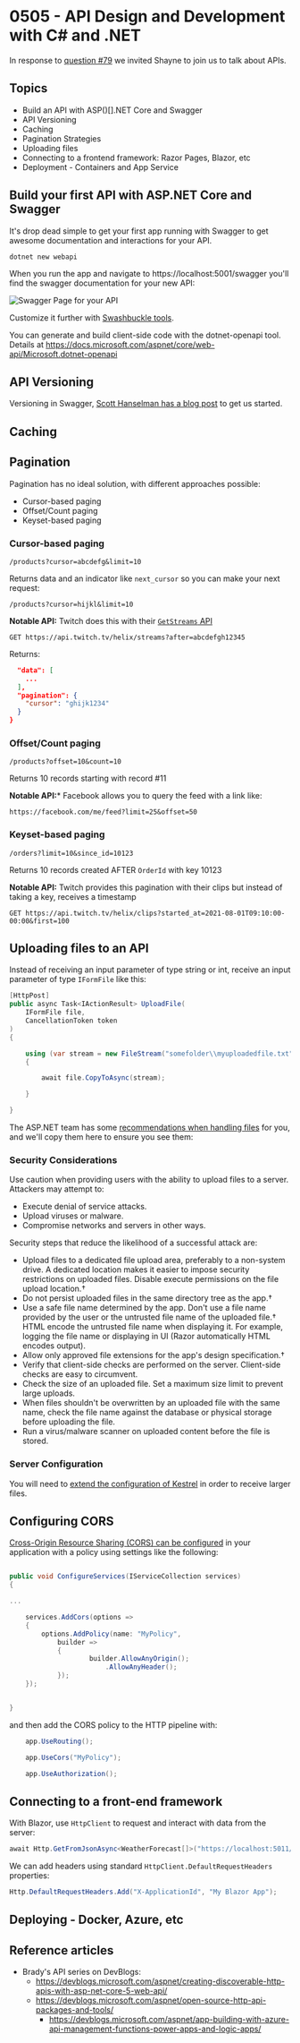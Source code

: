 # 0505 - API Design and Development with C# and .NET

In response to [question #79](https://github.com/csharpfritz/csharp_with_csharpfritz/issues/79) we invited Shayne to join us to talk about APIs.

## Topics

- Build an API with ASP()[].NET Core and Swagger
- API Versioning
- Caching
- Pagination Strategies
- Uploading files
- Connecting to a frontend framework: Razor Pages, Blazor, etc
- Deployment - Containers and App Service

## Build your first API with ASP[]().NET Core and Swagger

It's drop dead simple to get your first app running with Swagger to get awesome documentation and interactions for your API.

```cli
dotnet new webapi
```

When you run the app and navigate to https://localhost:5001/swagger you'll find the swagger documentation for your new API:

![Swagger Page for your API](firstapi_swagger.png)

Customize it further with [Swashbuckle tools](https://docs.microsoft.com/aspnet/core/tutorials/getting-started-with-swashbuckle?view=aspnetcore-5.0&tabs=visual-studio). 

You can generate and build client-side code with the dotnet-openapi tool.  Details at https://docs.microsoft.com/aspnet/core/web-api/Microsoft.dotnet-openapi

## API Versioning

Versioning in Swagger, [Scott Hanselman has a blog post](https://www.hanselman.com/blog/aspnet-core-restful-web-api-versioning-made-easy) to get us started.

## Caching

## Pagination

Pagination has no ideal solution, with different approaches possible:

- Cursor-based paging
- Offset/Count paging
- Keyset-based paging

### Cursor-based paging

```
/products?cursor=abcdefg&limit=10
```

Returns data and an indicator like `next_cursor` so you can make your next request:

```
/products?cursor=hijkl&limit=10
```

**Notable API:** Twitch does this with their [`GetStreams` API](https://dev.twitch.tv/docs/api/reference#get-streams)  

```
GET https://api.twitch.tv/helix/streams?after=abcdefgh12345
```

Returns:

```json
  "data": [
    ...
  ],
  "pagination": {
    "cursor": "ghijk1234"
  }
}
```


### Offset/Count paging

```
/products?offset=10&count=10
```

Returns 10 records starting with record #11 

**Notable API:*** Facebook allows you to query the feed with a link like:

```
https://facebook.com/me/feed?limit=25&offset=50
```

### Keyset-based paging

```
/orders?limit=10&since_id=10123
```

Returns 10 records created AFTER `OrderId` with key 10123

**Notable API:** Twitch provides this pagination with their clips but instead of taking a key, receives a timestamp

```
GET https://api.twitch.tv/helix/clips?started_at=2021-08-01T09:10:00-00:00&first=100
```

## Uploading files to an API

Instead of receiving an input parameter of type string or int, receive an input parameter of type `IFormFile` like this:

```csharp
[HttpPost]
public async Task<IActionResult> UploadFile(
	IFormFile file,
	CancellationToken token
)
{

	using (var stream = new FileStream("somefolder\\myuploadedfile.txt"))
	{

		await file.CopyToAsync(stream);

	}

}
```

The ASP[]().NET team has some [recommendations when handling files](https://docs.microsoft.com/aspnet/core/mvc/models/file-uploads?view=aspnetcore-5.0) for you, and we'll copy them here to ensure you see them:

### Security Considerations

Use caution when providing users with the ability to upload files to a server. Attackers may attempt to:

- Execute denial of service attacks.
- Upload viruses or malware.
- Compromise networks and servers in other ways.

Security steps that reduce the likelihood of a successful attack are:

- Upload files to a dedicated file upload area, preferably to a non-system drive. A dedicated location makes it easier to impose security restrictions on uploaded files. Disable execute permissions on the file upload location.†
- Do not persist uploaded files in the same directory tree as the app.†
- Use a safe file name determined by the app. Don't use a file name provided by the user or the untrusted file name of the uploaded file.† HTML encode the untrusted file name when displaying it. For example, logging the file name or displaying in UI (Razor automatically HTML encodes output).
- Allow only approved file extensions for the app's design specification.†
- Verify that client-side checks are performed on the server. Client-side checks are easy to circumvent.
- Check the size of an uploaded file. Set a maximum size limit to prevent large uploads.
- When files shouldn't be overwritten by an uploaded file with the same name, check the file name against the database or physical storage before uploading the file.
- Run a virus/malware scanner on uploaded content before the file is stored.

### Server Configuration

You will need to [extend the configuration of Kestrel](https://docs.microsoft.com/aspnet/core/mvc/models/file-uploads?view=aspnetcore-5.0#server-and-app-configuration) in order to receive larger files.

## Configuring CORS

[Cross-Origin Resource Sharing (CORS) can be configured](https://docs.microsoft.com/aspnet/core/security/cors?view=aspnetcore-5.0) in your application with a policy using settings like the following:

```csharp

public void ConfigureServices(IServiceCollection services)
{

...

	services.AddCors(options =>
	{
		options.AddPolicy(name: "MyPolicy",
			builder =>
			{
					builder.AllowAnyOrigin();
						.AllowAnyHeader();
			});
	});


}

```

and then add the CORS policy to the HTTP pipeline with:

```csharp
	app.UseRouting();

	app.UseCors("MyPolicy");

	app.UseAuthorization();
```

## Connecting to a front-end framework

With Blazor, use `HttpClient` to request and interact with data from the server:

```csharp
await Http.GetFromJsonAsync<WeatherForecast[]>("https://localhost:5011/WeatherForecast");
```

We can add headers using standard `HttpClient.DefaultRequestHeaders` properties:

```csharp
Http.DefaultRequestHeaders.Add("X-ApplicationId", "My Blazor App");
```

## Deploying - Docker, Azure, etc

## Reference articles

- Brady's API series on DevBlogs:
  - https://devblogs.microsoft.com/aspnet/creating-discoverable-http-apis-with-asp-net-core-5-web-api/
  - https://devblogs.microsoft.com/aspnet/open-source-http-api-packages-and-tools/
	- https://devblogs.microsoft.com/aspnet/app-building-with-azure-api-management-functions-power-apps-and-logic-apps/